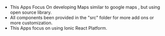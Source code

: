 -	This Apps Focus On developing Maps similar to google maps , but using open source library. 
-	All components been provided in the "src" folder for more add ons or more customization.
-	This Apps focus on using Ionic React Platform.	 	
